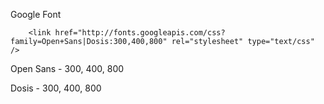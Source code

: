 Google Font

		<link href="http://fonts.googleapis.com/css?family=Open+Sans|Dosis:300,400,800" rel="stylesheet" type="text/css" />
Open Sans - 300, 400, 800

Dosis - 300, 400, 800